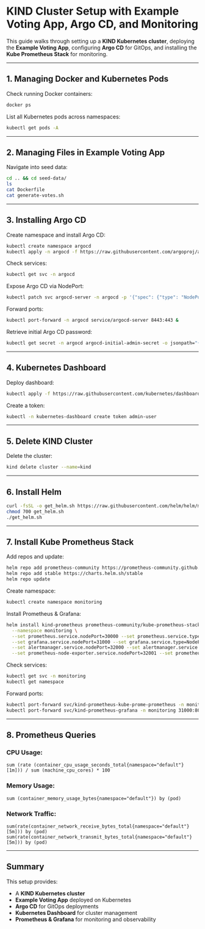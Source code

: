 # KIND Cluster Setup with Example Voting App, Argo CD, and Monitoring

This guide walks through setting up a **KIND Kubernetes cluster**, deploying the **Example Voting App**, configuring **Argo CD** for GitOps, and installing the **Kube Prometheus Stack** for monitoring.

---

## 1. Managing Docker and Kubernetes Pods

Check running Docker containers:
```bash
docker ps
```

List all Kubernetes pods across namespaces:
```bash
kubectl get pods -A
```

---


## 2. Managing Files in Example Voting App

Navigate into seed data:
```bash
cd .. && cd seed-data/
ls
cat Dockerfile
cat generate-votes.sh
```

---

## 3. Installing Argo CD

Create namespace and install Argo CD:
```bash
kubectl create namespace argocd
kubectl apply -n argocd -f https://raw.githubusercontent.com/argoproj/argo-cd/stable/manifests/install.yaml
```

Check services:
```bash
kubectl get svc -n argocd
```

Expose Argo CD via NodePort:
```bash
kubectl patch svc argocd-server -n argocd -p '{"spec": {"type": "NodePort"}}'
```

Forward ports:
```bash
kubectl port-forward -n argocd service/argocd-server 8443:443 &
```

Retrieve initial Argo CD password:
```bash
kubectl get secret -n argocd argocd-initial-admin-secret -o jsonpath="{.data.password}" | base64 -d && echo
```

---

## 4. Kubernetes Dashboard

Deploy dashboard:
```bash
kubectl apply -f https://raw.githubusercontent.com/kubernetes/dashboard/v2.7.0/aio/deploy/recommended.yaml
```

Create a token:
```bash
kubectl -n kubernetes-dashboard create token admin-user
```

---

## 5. Delete KIND Cluster

Delete the cluster:
```bash
kind delete cluster --name=kind
```

---

## 6. Install Helm

```bash
curl -fsSL -o get_helm.sh https://raw.githubusercontent.com/helm/helm/main/scripts/get-helm-3
chmod 700 get_helm.sh
./get_helm.sh
```

---

## 7. Install Kube Prometheus Stack

Add repos and update:
```bash
helm repo add prometheus-community https://prometheus-community.github.io/helm-charts
helm repo add stable https://charts.helm.sh/stable
helm repo update
```

Create namespace:
```bash
kubectl create namespace monitoring
```

Install Prometheus & Grafana:
```bash
helm install kind-prometheus prometheus-community/kube-prometheus-stack \
  --namespace monitoring \
  --set prometheus.service.nodePort=30000 --set prometheus.service.type=NodePort \
  --set grafana.service.nodePort=31000 --set grafana.service.type=NodePort \
  --set alertmanager.service.nodePort=32000 --set alertmanager.service.type=NodePort \
  --set prometheus-node-exporter.service.nodePort=32001 --set prometheus-node-exporter.service.type=NodePort
```

Check services:
```bash
kubectl get svc -n monitoring
kubectl get namespace
```

Forward ports:
```bash
kubectl port-forward svc/kind-prometheus-kube-prome-prometheus -n monitoring 9090:9090 --address=0.0.0.0 &
kubectl port-forward svc/kind-prometheus-grafana -n monitoring 31000:80 --address=0.0.0.0 &
```

---

## 8. Prometheus Queries

### CPU Usage:
```promql
sum (rate (container_cpu_usage_seconds_total{namespace="default"}[1m])) / sum (machine_cpu_cores) * 100
```

### Memory Usage:
```promql
sum (container_memory_usage_bytes{namespace="default"}) by (pod)
```

### Network Traffic:
```promql
sum(rate(container_network_receive_bytes_total{namespace="default"}[5m])) by (pod)
sum(rate(container_network_transmit_bytes_total{namespace="default"}[5m])) by (pod)
```

---

## Summary
This setup provides:
- A **KIND Kubernetes cluster**  
- **Example Voting App** deployed on Kubernetes  
- **Argo CD** for GitOps deployments  
- **Kubernetes Dashboard** for cluster management  
- **Prometheus & Grafana** for monitoring and observability  
